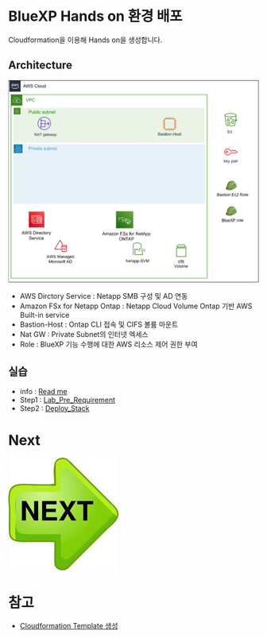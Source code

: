 # BlueXP Hands on 환경 배포
Cloudformation을 이용해 Hands on을 생성합니다.

## Architecture
![Alt text](./Images/Readme-0.png)
- AWS Dirctory Service : Netapp SMB 구성 및 AD 연동
- Amazon FSx for Netapp Ontap : Netapp Cloud Volume Ontap 기반 AWS Built-in service
- Bastion-Host : Ontap CLI 접속 및 CIFS 볼륨 마운트
- Nat GW : Private Subnet의 인터넷 엑세스
- Role : BlueXP 기능 수행에 대한 AWS 리소스 제어 권한 부여

## 실습
- info : [Read me](./Readme.md)
- Step1 : [Lab_Pre_Requirement](./Lab_Pre_Requirement.md)
- Step2 : [Deploy_Stack](./Deploy_Stack.md)

# Next
[![Next.png](./Images/Next.png)](./Lab_Pre_Requirement.md)

# 참고
- [Cloudformation Template 생성](https://github.com/netappkr/netappkr_AWSCDK/tree/main/BlueXP_CDK)